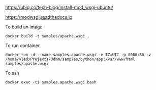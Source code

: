 https://ubiq.co/tech-blog/install-mod_wsgi-ubuntu/

https://modwsgi.readthedocs.io

To build an image

`docker build -t samples/apache.wsgi .`

To run container

`docker run -d --name samples.apache.wsgi -e TZ=UTC -p 8080:80 -v /home/vlad/Projects/3dmm/samples/python/app:/var/www/html  samples/apache.wsgi`

To ssh

`docker exec -ti samples.apache.wsgi bash`